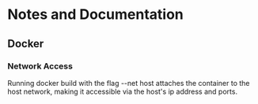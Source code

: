 # Notes and Documentation

## Docker 

### Network Access
Running docker build with the flag --net host attaches the container to
the host network, making it accessible via the host's ip address and
ports.

